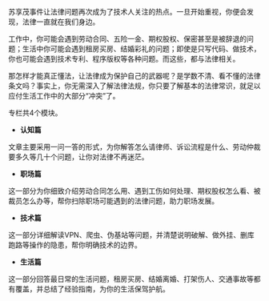 苏享茂事件让法律问题再次成为了技术人关注的热点。一旦开始重视，你便会发现，法律一直就在我们身边。

工作中，你可能会遇到劳动合同、五险一金、期权股权、保密甚至是被辞退的问题；生活中你可能会遇到租房买房、结婚彩礼的问题；即使是只写代码、做技术，你也可能会遇到技术专利、程序版权等各种问题。而这些，都与法律相关。

那怎样才能真正懂法，让法律成为保护自己的武器呢？是学数不清、看不懂的法律条文吗？事实上，你无需深入了解法律法规，你只要了解基本的法律常识，就足以应付生活工作中的大部分“冲突”了。

专栏共4个模块。

- **认知篇**

文章主要采用一问一答的形式，为你解答怎么请律师、诉讼流程是什么、劳动仲裁要多久等几十个问题，让你对法律不再迷茫。

- **职场篇**

这一部分为你细致介绍劳动合同怎么用、遇到工伤如何处理、期权股权怎么看、被裁员怎么办等，帮你扫除职场可能遇到的法律问题，助力职场发展。

- **技术篇**

这一部分详细解读VPN、爬虫、伪基站等问题，并清楚说明破解、做外挂、删库跑路等操作的隐患，帮你明确技术的边界。

- **生活篇**

这一部分回答最日常的生活问题，租房买房、结婚离婚、打架伤人、交通事故等都有覆盖，并总结了经验指南，为你的生活保驾护航。